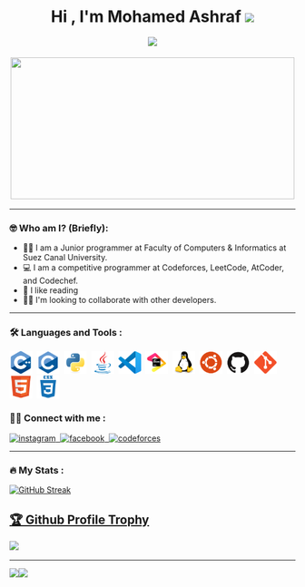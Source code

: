 <h1 align="center">
    Hi , I'm Mohamed Ashraf
    <img src="https://media.giphy.com/media/hvRJCLFzcasrR4ia7z/giphy.gif" width="30px"/>
  </h1>
  
  <div id="header" align="center">
    <img src="https://media.giphy.com/media/juua9i2c2fA0AIp2iq/giphy.gif" width="100"/>
  </div>
  
  <div align="center">
    <img src="https://komarev.com/ghpvc/?username=your-github-Mohamed-Aahraf-lt&style=flat-square&color=blue" alt=""/>
  </div>
  
  <div align="center">
    <img src="https://media.giphy.com/media/jdPMeyv9rn0hZHh8n9/giphy.gif" width="500" height="250"/>
  </div>
  
  ---
  
  ### :nerd_face: Who am I? (Briefly):
  - :man_technologist:  I am a Junior programmer  at Faculty of Computers & Informatics at Suez Canal University.
  - :computer:  I am a competitive programmer at Codeforces, LeetCode, AtCoder, and Codechef.
  - :closed_book:  I like reading
  - :dancing_men:  I'm looking to collaborate with other developers.
  
  
  ---
  
  ### :hammer_and_wrench: Languages and Tools :
  <div>
    <img src="https://github.com/devicons/devicon/blob/master/icons/cplusplus/cplusplus-original.svg" title="Cplusplus" alt="Cplusplus" width="40" height="40"/>&nbsp;
    <img src="https://github.com/devicons/devicon/blob/master/icons/c/c-original.svg" title="C" alt="C" width="40" height="40"/>&nbsp;
    <img src="https://github.com/devicons/devicon/blob/master/icons/python/python-original.svg" title="Python" alt="Python" width="40" height="40"/>&nbsp;
    <img src="https://github.com/devicons/devicon/blob/master/icons/java/java-original.svg" title="Java" alt="Java" width="40" height="40"/>&nbsp;
    <img src="https://github.com/devicons/devicon/blob/master/icons/vscode/vscode-original.svg" title="vscode" alt="vscode" width="40" height="40"/>&nbsp;
    <img src="https://github.com/devicons/devicon/blob/master/icons/jetbrains/jetbrains-original.svg" title="Jetbrains" alt="jetbrains" width="40" height="40"/>&nbsp;
    <img src="https://github.com/devicons/devicon/blob/master/icons/linux/linux-original.svg" title="Linux" alt="Linux" width="40" height="40"/>&nbsp;
    <img src="https://github.com/devicons/devicon/blob/master/icons/ubuntu/ubuntu-plain.svg" title="Ubuntu" **alt="Ubuntu" width="40" height="40"/>&nbsp;
    <img src="https://github.com/devicons/devicon/blob/master/icons/github/github-original.svg" title="GitHub"  alt="GitHub" width="40" height="40"/>&nbsp;
    <img src="https://github.com/devicons/devicon/blob/master/icons/git/git-original.svg" title="Git" alt="Git" width="40" height="40"/>&nbsp;
    <img src="https://github.com/devicons/devicon/blob/master/icons/html5/html5-original.svg" title="HTML5" alt="HTML" width="40" height="40"/>&nbsp;
    <img src="https://github.com/devicons/devicon/blob/master/icons/css3/css3-plain-wordmark.svg"  title="CSS3" alt="CSS" width="40" height="40"/>
  </div>
  
  ### :lotus_position_man: Connect with me :
  <div id="connect">
    <a href="https://www.instagram.com/mo_ashraaf22/">
      <img src="https://github.com/simple-icons/simple-icons/blob/develop/icons/instagram.svg" alt="instagram" width="50" height="50"/>&nbsp;
    </a>
    <a href="https://www.facebook.com/mohamed2001m">
      <img src="https://github.com/simple-icons/simple-icons/blob/develop/icons/facebook.svg" alt="facebook" width="50" height="50"/>&nbsp;
    </a>
    <a href="https://codeforces.com/profile/Mo-AShraaf">
      <img src="https://github.com/simple-icons/simple-icons/blob/develop/icons/codeforces.svg" alt="codeforces" width="50" height="50"/>
    </a>
  </div>
  
  ---
  
  ### :fire: My Stats :
  [![GitHub Streak](http://github-readme-streak-stats.herokuapp.com?user=Mohamed-Ashraf-2210&theme=dark&hide_border=true)](https://git.io/streak-stats)
  
<a href="https://github.com/ryo-ma/github-profile-trophy"><h2>🏆 Github Profile Trophy</h2></a>
<a href="https://github.com/ryo-ma/github-profile-trophy">
  <img width=800 src="https://github-profile-trophy.vercel.app/?username=Mohamed-Ashraf-2210&column=8&theme=gruvbox&no-frame=true"/>
</a>

---

<div>
  <img height="170" align="left" src="https://github-readme-stats.vercel.app/api?username=Mohamed-Ashraf-2210&count_private=true&include_all_commits=true" />
  <img src="https://github-readme-stats.vercel.app/api/top-langs/?username=Mohamed-Ashraf-2210&layout=compact" />
</div>
